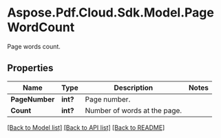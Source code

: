 ﻿# Aspose.Pdf.Cloud.Sdk.Model.PageWordCount
Page words count.

## Properties

Name | Type | Description | Notes
------------ | ------------- | ------------- | -------------
**PageNumber** | **int?** | Page number. | 
**Count** | **int?** | Number of words at the page. | 

[[Back to Model list]](../README.md#documentation-for-models) [[Back to API list]](../README.md#documentation-for-api-endpoints) [[Back to README]](../README.md)

